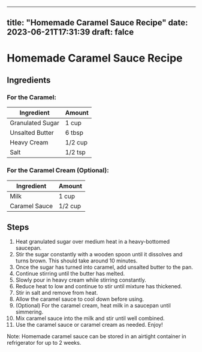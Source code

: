 
---
title: "Homemade Caramel Sauce Recipe"
date: 2023-06-21T17:31:39
draft: falce
---

# Homemade Caramel Sauce Recipe

## Ingredients

### For the Caramel:

| Ingredient | Amount |
|------------|--------|
| Granulated Sugar | 1 cup |
| Unsalted Butter | 6 tbsp |
| Heavy Cream | 1/2 cup |
| Salt | 1/2 tsp |

### For the Caramel Cream (Optional):

| Ingredient | Amount |
|------------|--------|
| Milk | 1 cup |
| Caramel Sauce | 1/2 cup |

## Steps

1. Heat granulated sugar over medium heat in a heavy-bottomed saucepan.
2. Stir the sugar constantly with a wooden spoon until it dissolves and turns brown. This should take around 10 minutes.
3. Once the sugar has turned into caramel, add unsalted butter to the pan.
4. Continue stirring until the butter has melted.
5. Slowly pour in heavy cream while stirring constantly.
6. Reduce heat to low and continue to stir until mixture has thickened.
7. Stir in salt and remove from heat. 
8. Allow the caramel sauce to cool down before using.
9. (Optional) For the caramel cream, heat milk in a saucepan until simmering.
10. Mix caramel sauce into the milk and stir until well combined.
11. Use the caramel sauce or caramel cream as needed. Enjoy!

Note: Homemade caramel sauce can be stored in an airtight container in refrigerator for up to 2 weeks.
